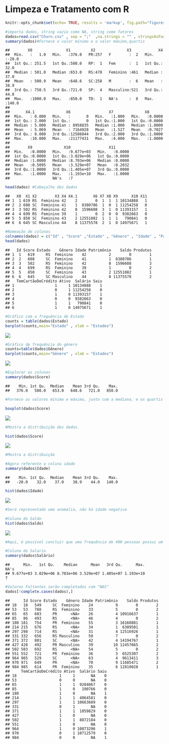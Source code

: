 Limpeza e Tratamento com R
================

``` r
knitr::opts_chunk$set(echo= TRUE, results = 'markup', fig.path="figures/")
```

``` r
#importa dados, string vazio como NA, string como fatores
dados=read.csv("Churn.csv" , sep = ";"  ,na.strings = "" , stringsAsFactors = T)
summary(dados)#Fornece o valor mínimo e o valor máximo,quartis
```

    ##        X0               X1         X2              X3            X4       
    ##  Min.   :   1.0   Min.   :376.0   PR:257   F        :  2   Min.   :-20.0  
    ##  1st Qu.: 251.5   1st Qu.:580.0   RP:  1   Fem      :  1   1st Qu.: 32.0  
    ##  Median : 501.0   Median :653.0   RS:478   Feminino :461   Median : 37.0  
    ##  Mean   : 500.9   Mean   :648.6   SC:258   M        :  6   Mean   : 38.9  
    ##  3rd Qu.: 750.5   3rd Qu.:721.0   SP:  4   Masculino:521   3rd Qu.: 44.0  
    ##  Max.   :1000.0   Max.   :850.0   TD:  1   NA's     :  8   Max.   :140.0  
    ##                                                                           
    ##       X4.1              X6                 X7              X8        
    ##  Min.   : 0.000   Min.   :       0   Min.   :1.000   Min.   :0.0000  
    ##  1st Qu.: 2.000   1st Qu.:       0   1st Qu.:1.000   1st Qu.:0.0000  
    ##  Median : 5.000   Median : 8958835   Median :1.000   Median :1.0000  
    ##  Mean   : 5.069   Mean   : 7164928   Mean   :1.527   Mean   :0.7027  
    ##  3rd Qu.: 8.000   3rd Qu.:12586844   3rd Qu.:2.000   3rd Qu.:1.0000  
    ##  Max.   :10.000   Max.   :21177431   Max.   :4.000   Max.   :1.0000  
    ##                                                                      
    ##        X9              X10                 X11        
    ##  Min.   :0.0000   Min.   :9.677e+03   Min.   :0.0000  
    ##  1st Qu.:0.0000   1st Qu.:3.029e+06   1st Qu.:0.0000  
    ##  Median :1.0000   Median :8.703e+06   Median :0.0000  
    ##  Mean   :0.5095   Mean   :3.529e+07   Mean   :0.2032  
    ##  3rd Qu.:1.0000   3rd Qu.:1.405e+07   3rd Qu.:0.0000  
    ##  Max.   :1.0000   Max.   :1.193e+10   Max.   :1.0000  
    ##                   NA's   :7

``` r
head(dados) #Cabeçalho dos dados
```

    ##   X0  X1 X2        X3 X4 X4.1       X6 X7 X8 X9      X10 X11
    ## 1  1 619 RS  Feminino 42    2        0  1  1  1 10134888   1
    ## 2  2 608 SC  Feminino 41    1  8380786  1  0  1 11254258   0
    ## 3  3 502 RS  Feminino 42    8  1596608  3  1  0 11393157   1
    ## 4  4 699 RS  Feminino 39    1        0  2  0  0  9382663   0
    ## 5  5 850 SC  Feminino 43    2 12551082  1  1  1   790841   0
    ## 6  6 645 SC Masculino 44    8 11375578  2  1  0 14975671   1

``` r
#Nomeação de colunas
colnames(dados) = c("Id" , "Score" ,"Estado" , "Gênero" , "Idade" , "Patrimônio" , "Saldo", "Produtos" , "TemCartãoDeCrédito","Ativo" , "Salário" , "Saiu")
head(dados)
```

    ##   Id Score Estado    Gênero Idade Patrimônio    Saldo Produtos
    ## 1  1   619     RS  Feminino    42          2        0        1
    ## 2  2   608     SC  Feminino    41          1  8380786        1
    ## 3  3   502     RS  Feminino    42          8  1596608        3
    ## 4  4   699     RS  Feminino    39          1        0        2
    ## 5  5   850     SC  Feminino    43          2 12551082        1
    ## 6  6   645     SC Masculino    44          8 11375578        2
    ##   TemCartãoDeCrédito Ativo  Salário Saiu
    ## 1                  1     1 10134888    1
    ## 2                  0     1 11254258    0
    ## 3                  1     0 11393157    1
    ## 4                  0     0  9382663    0
    ## 5                  1     1   790841    0
    ## 6                  1     0 14975671    1

``` r
#Gráfico com a frequência de Estado
counts = table(dados$Estado)
barplot(counts,main="Estado" , xlab = "Estados")
```

![](figures/unnamed-chunk-5-1.png)<!-- -->

``` r
#Gráfico de frequência do gênero
counts=table(dados$Gênero)
barplot(counts,main="Gênero" , xlab = "Estados")
```

![](figures/unnamed-chunk-6-1.png)<!-- -->

``` r
#Explorar as colunas
summary(dados$Score)
```

    ##    Min. 1st Qu.  Median    Mean 3rd Qu.    Max. 
    ##   376.0   580.0   653.0   648.6   721.0   850.0

``` r
#Fornece os valores mínimo e máximo, junto com a mediana, e os quartis
```

``` r
boxplot(dados$Score)
```

![](figures/unnamed-chunk-8-1.png)<!-- -->

``` r
#Mostra a distribuição dos dados.
```

``` r
hist(dados$Score)
```

![](figures/unnamed-chunk-9-1.png)<!-- -->

``` r
#Mostra a distribuição
```

``` r
#Agora referente a coluna idade
summary(dados$Idade)
```

    ##    Min. 1st Qu.  Median    Mean 3rd Qu.    Max. 
    ##   -20.0    32.0    37.0    38.9    44.0   140.0

``` r
hist(dados$Idade)
```

![](figures/unnamed-chunk-10-1.png)<!-- -->

``` r
#Será representado uma anomalia, não há idade negativa
```

``` r
#Coluna do Saldo
hist(dados$Saldo)
```

![](figures/unnamed-chunk-11-1.png)<!-- -->

``` r
#Aqui, é possível concluir que uma frequência de 400 pessoas possui um saldo igual a 0
```

``` r
#Coluna do Salario
summary(dados$Salário)
```

    ##      Min.   1st Qu.    Median      Mean   3rd Qu.      Max.      NA's 
    ## 9.677e+03 3.029e+06 8.703e+06 3.529e+07 1.405e+07 1.193e+10         7

``` r
#Valores Faltantes serão completados com "NAS"
dados[!complete.cases(dados),]
```

    ##      Id Score Estado    Gênero Idade Patrimônio    Saldo Produtos
    ## 18   18   549     SC  Feminino    24          9        0        2
    ## 53   53   788     RS  Feminino    33          5        0        2
    ## 65   65   603     PR      <NA>    26          4 10916637        1
    ## 85   86   493     RS      <NA>    46          4        0        2
    ## 180 181   754     PR  Feminino    55          3 16160881        1
    ## 214 215   676     RS      <NA>    34          1  6309501        1
    ## 297 298   714     RS      <NA>    31          4 12516926        1
    ## 331 332   656     RS Masculino    50          7        0        2
    ## 371 372   801     SC      <NA>    42          4 14194767        1
    ## 427 428   492     PR Masculino    39         10 12457665        2
    ## 502 503   692     RS      <NA>    54          5        0        2
    ## 551 552   721     PR  Feminino    36          3  6525307        2
    ## 964 965   529     SC      <NA>    63          4  9613411        3
    ## 970 971   649     PR      <NA>    70          9 11685471        2
    ## 984 985   614     PR  Feminino    35          6 12810028        1
    ##     TemCartãoDeCrédito Ativo  Salário Saiu
    ## 18                   1     1       NA    0
    ## 53                   0     0       NA    0
    ## 65                   1     1  9284067    0
    ## 85                   1     0   190766    0
    ## 180                  1     0       NA    1
    ## 214                  1     1  4064581    0
    ## 297                  1     1 10663689    0
    ## 331                  0     1       NA    0
    ## 371                  1     1  1059829    0
    ## 427                  1     0       NA    0
    ## 502                  1     1  8872184    0
    ## 551                  1     0       NA    0
    ## 964                  1     0 10873296    1
    ## 970                  0     1 10712579    0
    ## 984                  0     0       NA    1
